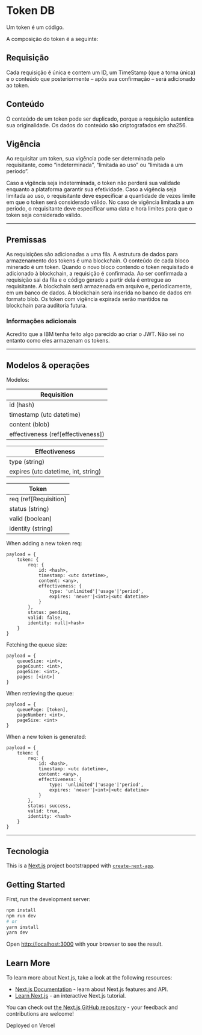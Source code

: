 # Token DB

Um token é um código.

A composição do token é a seguinte:

## Requisição

Cada requisição é única e contem um ID, um TimeStamp (que a torna única) e o conteúdo que posteriormente – após sua confirmação – será adicionado ao token.

## Conteúdo

O conteúdo de um token pode ser duplicado, porque a requisição autentica sua originalidade. Os dados do conteúdo são criptografados em sha256.

## Vigência

Ao requisitar um token, sua vigência pode ser determinada pelo requisitante, como “indeterminada”, “limitada ao uso” ou “limitada a um período”.

Caso a vigência seja indeterminada, o token não perderá sua validade enquanto a plataforma garantir sua efetividade. Caso a vigência seja limitada ao uso, o requisitante deve especificar a quantidade de vezes limite em que o token será considerado válido. No caso de vigência limitada a um período, o requisitante deve especificar uma data e hora limites para que o token seja considerado válido.

---

## Premissas

As requisições são adicionadas a uma fila.
A estrutura de dados para armazenamento dos tokens é uma blockchain.
O conteúdo de cada bloco minerado é um token.
Quando o novo bloco contendo o token requisitado é adicionado à blockchain, a requisição é confirmada.
Ao ser confirmada a requisição sai da fila e o código gerado a partir dela é entregue ao requisitante.
A blockchain será armazenada em arquivo e, periodicamente, em um banco de dados.
A blockchain será inserida no banco de dados em formato blob.
Os token com vigência expirada serão mantidos na blockchain para auditoria futura.

### Informações adicionais

Acredito que a IBM tenha feito algo parecido ao criar o JWT. Não sei no entanto como eles armazenam os tokens.

---

## Modelos & operações

Modelos:

| Requisition                         |
|-------------------------------------|
| id (hash)                           |
| timestamp (utc datetime)            |
| content (blob)                      |
| effectiveness (ref[effectiveness])  |

| Effectiveness                       |
|-------------------------------------|
| type (string)                       |
| expires (utc datetime, int, string) |

| Token                               |
|-------------------------------------|
| req (ref[Requisition]               |
| status (string)                     |
| valid (boolean)                     |
| identity (string)                   |

When adding a new token req:

```code
payload = {
    token: {
        req: {
            id: <hash>,
            timestamp: <utc datetime>,
            content: <any>,
            effectiveness: {
                type: 'unlimited'|'usage'|'period',
                expires: 'never'|<int>|<utc datetime>
            }
        },
        status: pending,
        valid: false,
        identity: null|<hash>
    }
}
```

Fetching the queue size:

```code
payload = {
    queueSize: <int>,
    pageCount: <int>,
    pageSize: <int>,
    pages: [<int>]
}
```

When retrieving the queue:

```code
payload = {
    queuePage: [token],
    pageNumber: <int>,
    pageSize: <int>
}
```

When a new token is generated:

```code
payload = {
    token: {
        req: {
            id: <hash>,
            timestamp: <utc datetime>,
            content: <any>,
            effectiveness: {
                type: 'unlimited'|'usage'|'period',
                expires: 'never'|<int>|<utc datetime>
            }
        },
        status: success,
        valid: true,
        identity: <hash>
    }
}
```

---

## Tecnologia

This is a [Next.js](https://nextjs.org/) project bootstrapped with [`create-next-app`](https://github.com/vercel/next.js/tree/canary/packages/create-next-app).

## Getting Started

First, run the development server:

```bash
npm install
npm run dev
# or
yarn install
yarn dev
```

Open [http://localhost:3000](http://localhost:3000) with your browser to see the result.

## Learn More

To learn more about Next.js, take a look at the following resources:

- [Next.js Documentation](https://nextjs.org/docs) - learn about Next.js features and API.
- [Learn Next.js](https://nextjs.org/learn) - an interactive Next.js tutorial.

You can check out [the Next.js GitHub repository](https://github.com/vercel/next.js/) - your feedback and contributions are welcome!

Deployed on Vercel
